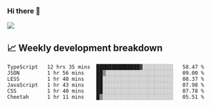 ### Hi there 👋
<img align="center" src="https://github-readme-stats.vercel.app/api?username=Tumao727&show_icons=true&hide_title=true&theme=dracula" />


## 📈 Weekly development breakdown
<!--START_SECTION:waka-->

```text
TypeScript   12 hrs 35 mins  ██████████████▓░░░░░░░░░░   58.47 %
JSON         1 hr 56 mins    ██▒░░░░░░░░░░░░░░░░░░░░░░   09.00 %
LESS         1 hr 48 mins    ██░░░░░░░░░░░░░░░░░░░░░░░   08.37 %
JavaScript   1 hr 43 mins    ██░░░░░░░░░░░░░░░░░░░░░░░   07.98 %
CSS          1 hr 40 mins    ██░░░░░░░░░░░░░░░░░░░░░░░   07.78 %
Cheetah      1 hr 11 mins    █▒░░░░░░░░░░░░░░░░░░░░░░░   05.51 %
```

<!--END_SECTION:waka-->